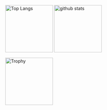 
<p align="left">
<img alt="Top Langs" height="150px" src="https://github-readme-stats.vercel.app/api/top-langs/?username=tosaken1116&show_icons=true&theme=tokyonight"/>
<img alt="github stats" height="150px" src="https://github-readme-stats.vercel.app/api?username=tosaken1116&show_icons=true&theme=tokyonight"/>
</p>
<img alt="Trophy" height="150px" src="https://github-profile-trophy.vercel.app/?username=tosaken1116&theme=onedark&column=7">
